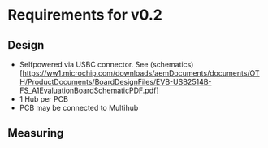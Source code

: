 # Requirements for v0.2

## Design

* Selfpowered via USBC connector. See (schematics)[https://ww1.microchip.com/downloads/aemDocuments/documents/OTH/ProductDocuments/BoardDesignFiles/EVB-USB2514B-FS_A1EvaluationBoardSchematicPDF.pdf]
* 1 Hub per PCB
* PCB may be connected to Multihub



## Measuring

